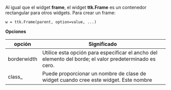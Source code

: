 Al igual que el widget **frame**, el widget **ttk.Frame** es un contenedor rectangular para otros widgets. Para crear un frame:  
```
w = ttk.Frame(parent, option=value, ...)
```

**Opciones**

|opción|Significado|
|------|-----------|
|borderwidth|Utilice esta opción para especificar el ancho del elemento del borde; el valor predeterminado es cero.|
|class_|Puede proporcionar un nombre de clase de widget cuando cree este widget. Este nombre
